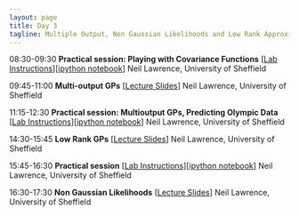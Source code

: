 ```yaml
---
layout: page
title: Day 3
tagline: Multiple Output, Non Gaussian Likelihoods and Low Rank Approximations
---
```


  08:30-09:30   **Practical session: Playing with Covariance Functions** [[Lab Instructions](lab.html)][[ipython notebook](lab2.ipynb)]
  		Neil Lawrence, University of Sheffield
 
  09:45-11:00   **Multi-output GPs** [[Lecture Slides](multiOutput.pdf)]
  		Neil Lawrence, University of Sheffield

  11:15-12:30   **Practical session: Multioutput GPs, Predicting Olympic Data** [[Lab Instructions](lab.html)][[ipython notebook](lab3.ipynb)]
  		Neil Lawrence, University of Sheffield

  14:30-15:45   **Low Rank GPs** [[Lecture Slides](lowRank.pdf)]
                Neil Lawrence, University of Sheffield

  15:45-16:30   **Practical session** [[Lab Instructions](lab.html)][[ipython notebook](lab3.ipynb)]
                Neil Lawrence, University of Sheffield

  16:30-17:30   **Non Gaussian Likelihoods** [[Lecture Slides](nonGaussian.pdf)]
                Neil Lawrence, University of Sheffield
